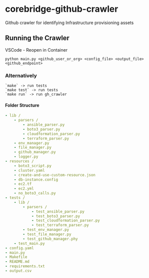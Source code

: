 # corebridge-github-crawler

Github crawler for identifying Infrastructure provisioning assets

## Running the Crawler

VSCode - Reopen in Container

    python main.py <github_user_or_org> <config_file> <output_file> <github_endpoint>

### Alternatively

    `make` -> run tests
    `make test` -> run tests
    `make run` -> run gh_crawler

#### Folder Structure

```yaml
- lib /
    - parsers /
        - ansible_parser.py
        - boto3_parser.py
        - cloudformation_parser.py
        - terraform_parser.py
    - env_manager.py
    - file_manager.py
    - github_manager.py
    - logger.py
- resources /
    - boto3_script.py
    - cluster.yaml
    - create-and-use-custom-resource.json
    - db-instance.config
    - ec2.tf
    - ec2.yml
    - no_boto3_calls.py
- tests /
    - lib /
        - parsers /
            - test_ansible_parser.py
            - test_boto3_parser.py
            - test_cloudformation_parser.py
            - test_terraform_parser.py
        - test_env_manager.py
        - test_file_manager.py
        - test_github_manager.phy
    - test_main.py
- config.yaml
- main.py
- Makefile
- README.md
- requirements.txt
- output.csv
```

